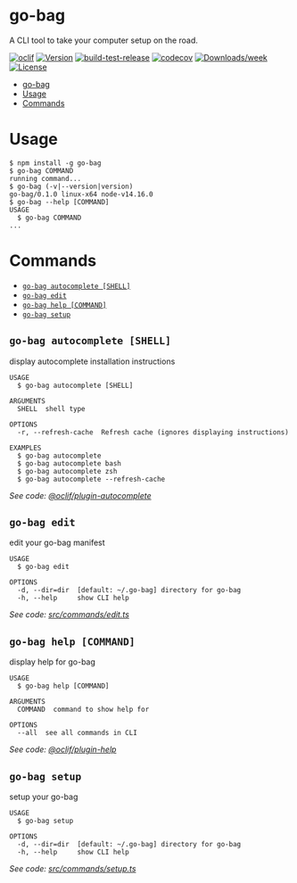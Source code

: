 # go-bag

A CLI tool to take your computer setup on the road.

[![oclif](https://img.shields.io/badge/cli-oclif-brightgreen.svg)](https://oclif.io)
[![Version](https://img.shields.io/npm/v/go-bag.svg)](https://npmjs.org/package/go-bag)
[![build-test-release](https://github.com/manuphatak/go-bag/actions/workflows/build-test-release.yml/badge.svg)](https://github.com/manuphatak/go-bag/actions/workflows/build-test-release.yml)
[![codecov](https://codecov.io/gh/manuphatak/go-bag/branch/main/graph/badge.svg?token=A9695I83UH)](https://codecov.io/gh/manuphatak/go-bag)
[![Downloads/week](https://img.shields.io/npm/dw/go-bag.svg)](https://npmjs.org/package/go-bag)
[![License](https://img.shields.io/npm/l/go-bag.svg)](https://github.com/manuphatak/go-bag/blob/main/package.json)

<!-- toc -->

- [go-bag](#go-bag)
- [Usage](#usage)
- [Commands](#commands)
<!-- tocstop -->

# Usage

<!-- usage -->

```sh-session
$ npm install -g go-bag
$ go-bag COMMAND
running command...
$ go-bag (-v|--version|version)
go-bag/0.1.0 linux-x64 node-v14.16.0
$ go-bag --help [COMMAND]
USAGE
  $ go-bag COMMAND
...
```

<!-- usagestop -->

# Commands

<!-- commands -->

- [`go-bag autocomplete [SHELL]`](#go-bag-autocomplete-shell)
- [`go-bag edit`](#go-bag-edit)
- [`go-bag help [COMMAND]`](#go-bag-help-command)
- [`go-bag setup`](#go-bag-setup)

## `go-bag autocomplete [SHELL]`

display autocomplete installation instructions

```
USAGE
  $ go-bag autocomplete [SHELL]

ARGUMENTS
  SHELL  shell type

OPTIONS
  -r, --refresh-cache  Refresh cache (ignores displaying instructions)

EXAMPLES
  $ go-bag autocomplete
  $ go-bag autocomplete bash
  $ go-bag autocomplete zsh
  $ go-bag autocomplete --refresh-cache
```

_See code: [@oclif/plugin-autocomplete](https://github.com/oclif/plugin-autocomplete/blob/v0.3.0/src/commands/autocomplete/index.ts)_

## `go-bag edit`

edit your go-bag manifest

```
USAGE
  $ go-bag edit

OPTIONS
  -d, --dir=dir  [default: ~/.go-bag] directory for go-bag
  -h, --help     show CLI help
```

_See code: [src/commands/edit.ts](https://github.com/manuphatak/go-bag/blob/v0.1.0/src/commands/edit.ts)_

## `go-bag help [COMMAND]`

display help for go-bag

```
USAGE
  $ go-bag help [COMMAND]

ARGUMENTS
  COMMAND  command to show help for

OPTIONS
  --all  see all commands in CLI
```

_See code: [@oclif/plugin-help](https://github.com/oclif/plugin-help/blob/v3.2.2/src/commands/help.ts)_

## `go-bag setup`

setup your go-bag

```
USAGE
  $ go-bag setup

OPTIONS
  -d, --dir=dir  [default: ~/.go-bag] directory for go-bag
  -h, --help     show CLI help
```

_See code: [src/commands/setup.ts](https://github.com/manuphatak/go-bag/blob/v0.1.0/src/commands/setup.ts)_

<!-- commandsstop -->
